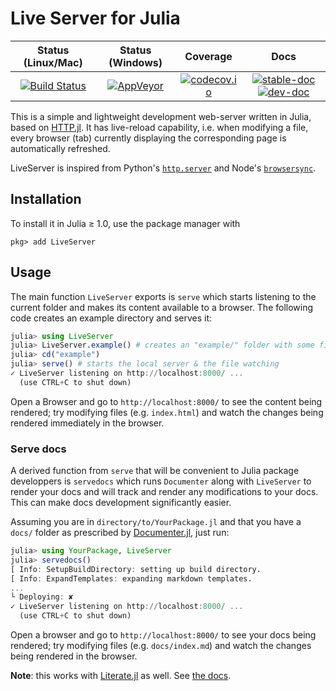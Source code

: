 # Live Server for Julia

| Status (Linux/Mac) | Status (Windows) | Coverage | Docs |
| :----: | :----: | :----: | :----: |
| [![Build Status](https://travis-ci.org/asprionj/LiveServer.jl.svg?branch=master)](https://travis-ci.org/asprionj/LiveServer.jl) | [![AppVeyor](https://ci.appveyor.com/api/projects/status/github/asprionj/LiveServer.jl?branch=master&svg=true)](https://ci.appveyor.com/project/asprionj/LiveServer-jl) | [![codecov.io](http://codecov.io/github/asprionj/LiveServer.jl/coverage.svg?branch=master)](http://codecov.io/github/asprionj/LiveServer.jl?branch=master) | [![stable-doc](https://img.shields.io/badge/docs-stable-blue.svg)](https://asprionj.github.io/LiveServer.jl/stable/) [![dev-doc](https://img.shields.io/badge/docs-dev-blue.svg)](https://asprionj.github.io/LiveServer.jl/dev/)

This is a simple and lightweight development web-server written in Julia, based on [HTTP.jl](https://github.com/JuliaWeb/HTTP.jl).
It has live-reload capability, i.e. when modifying a file, every browser (tab) currently displaying the corresponding page is automatically refreshed.

LiveServer is inspired from Python's [`http.server`](https://docs.python.org/3/library/http.server.html) and Node's [`browsersync`](https://www.browsersync.io/).

## Installation

To install it in Julia ≥ 1.0, use the package manager with

```julia-repl
pkg> add LiveServer
```

## Usage

The main function `LiveServer` exports is `serve` which starts listening to the current folder and makes its content available to a browser.
The following code creates an example directory and serves it:

```julia
julia> using LiveServer
julia> LiveServer.example() # creates an "example/" folder with some files
julia> cd("example")
julia> serve() # starts the local server & the file watching
✓ LiveServer listening on http://localhost:8000/ ...
  (use CTRL+C to shut down)
```

Open a Browser and go to `http://localhost:8000/` to see the content being rendered; try modifying files (e.g. `index.html`) and watch the changes being rendered immediately in the browser.

### Serve docs

A derived function from `serve` that will be convenient to Julia package developpers is `servedocs` which runs `Documenter` along with `LiveServer` to render your docs and will track and render any modifications to your docs.
This can make docs development significantly easier.

Assuming you are in `directory/to/YourPackage.jl` and that you have a `docs/` folder as prescribed by [Documenter.jl](https://github.com/JuliaDocs/Documenter.jl), just run:

```julia
julia> using YourPackage, LiveServer
julia> servedocs()
[ Info: SetupBuildDirectory: setting up build directory.
[ Info: ExpandTemplates: expanding markdown templates.
...
└ Deploying: ✘
✓ LiveServer listening on http://localhost:8000/ ...
  (use CTRL+C to shut down)
```

Open a browser and go to `http://localhost:8000/` to see your docs being rendered; try modifying files (e.g. `docs/index.md`) and watch the changes being rendered in the browser.

**Note**: this works with [Literate.jl](https://github.com/fredrikekre/Literate.jl) as well. See [the docs](https://asprionj.github.io/LiveServer.jl/dev/man/ls+lit/).
